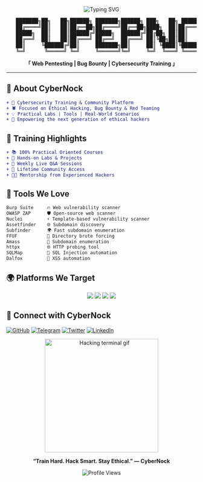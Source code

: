 <p align="center">
  <img src="https://readme-typing-svg.demolab.com?font=Fira+Code&size=26&duration=2500&pause=1000&color=36FF9F&center=true&vCenter=true&multiline=true&repeat=true&width=700&height=150&lines=Hey%2C+Welcome+to+CyberNock+%F0%9F%9A%80;Web+Pentesting+%7C+Bug+Bounty+%7C+Security+Training;Automation+Lover+%7C+Tool+Builder" alt="Typing SVG"/>
</p>

<pre align="center">
   ███████╗██╗   ██╗██████╗ ███████╗██████╗ ███╗   ██╗ ██████╗  ██████╗  ██████╗██╗  ██╗
   ██╔════╝██║   ██║██╔══██╗██╔════╝██╔══██╗████╗  ██║██╔═══██╗██╔════╝ ██╔════╝██║ ██╔╝
   █████╗  ██║   ██║██████╔╝█████╗  ██████╔╝██╔██╗ ██║██║   ██║██║  ███╗██║     █████╔╝ 
   ██╔══╝  ██║   ██║██╔═══╝ ██╔══╝  ██╔═══╝ ██║╚██╗██║██║   ██║██║   ██║██║     ██╔═██╗ 
   ██║     ╚██████╔╝██║     ███████╗██║     ██║ ╚████║╚██████╔╝╚██████╔╝╚██████╗██║  ██╗
   ╚═╝      ╚═════╝ ╚═╝     ╚══════╝╚═╝     ╚═╝  ╚═══╝ ╚═════╝  ╚═════╝  ╚═════╝╚═╝  ╚═╝
</pre>

<p align="center"><b>「 Web Pentesting | Bug Bounty | Cybersecurity Training 」</b></p>

---

## 🧠 About CyberNock

```diff
+ 🔐 Cybersecurity Training & Community Platform
+ 🕷️ Focused on Ethical Hacking, Bug Bounty & Red Teaming
+ 💡 Practical Labs | Tools | Real-World Scenarios
+ 🚀 Empowering the next generation of ethical hackers
```

## 🎯 Training Highlights

```diff
+ 📚 100% Practical Oriented Courses
+ 🧪 Hands-on Labs & Projects
+ 📆 Weekly Live Q&A Sessions
+ 💬 Lifetime Community Access
+ 👨‍🏫 Mentorship from Experienced Hackers
```

## 🧰 Tools We Love

```diff
Burp Suite     🔥 Web vulnerability scanner
OWASP ZAP      🛡️ Open-source web scanner
Nuclei         ⚡ Template-based vulnerability scanner
Assetfinder    🌐 Subdomain discovery
Subfinder      🌍 Fast subdomain enumeration
FFUF           🚀 Directory brute forcing
Amass          🧠 Subdomain enumeration
httpx          🌐 HTTP probing tool
SQLMap         🐘 SQL Injection automation
Dalfox         💉 XSS automation
```

## 🌍 Platforms We Target

<p align="center">
  <img src="https://img.shields.io/badge/HackerOne-Verified-2b2d31?style=for-the-badge&logo=hackerone&logoColor=white" />
  <img src="https://img.shields.io/badge/Bugcrowd-Active-ff6600?style=for-the-badge&logo=bugcrowd&logoColor=white" />
  <img src="https://img.shields.io/badge/Intigriti-Hunter-red?style=for-the-badge&logo=intigriti&logoColor=white" />
  <img src="https://img.shields.io/badge/OpenBugBounty-008080?style=for-the-badge&logo=bugatti&logoColor=white" />
</p>

## 📡 Connect with CyberNock

[![GitHub](https://img.shields.io/badge/GitHub-CyberNock-181717?style=for-the-badge\&logo=github)](https://github.com/cybernock)
[![Telegram](https://img.shields.io/badge/Telegram-Channel-2CA5E0?style=for-the-badge\&logo=telegram)](https://t.me/cybernock)
[![Twitter](https://img.shields.io/badge/Twitter-@cybernock9-1DA1F2?style=for-the-badge\&logo=twitter)](https://x.com/cybernock9)
[![LinkedIn](https://img.shields.io/badge/LinkedIn-Profile-0077B5?style=for-the-badge\&logo=linkedin)](https://www.linkedin.com/in/cyber-nock-3aaa24374/)

<p align="center">
  <img src="https://media.giphy.com/media/3ohhwF34cGDoFFhRfy/giphy.gif" width="300" alt="Hacking terminal gif" />
</p>

<p align="center"><b>“Train Hard. Hack Smart. Stay Ethical.” — CyberNock</b></p>

<p align="center">
  <img src="https://komarev.com/ghpvc/?username=cybernock&style=flat-square&color=00ff99" alt="Profile Views" />
</p>
